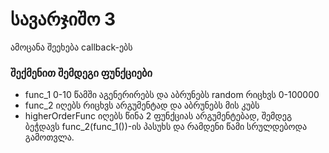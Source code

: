 # სავარჯიშო 3

ამოცანა შეეხება callback-ებს

### შექმენით შემდეგი ფუნქციები

- func_1 0-10 წამში აგენერირებს და აბრუნებს random რიცხვს 0-100000
- func_2 იღებს რიცხვს არგუმენტად და აბრუნებს მის კუბს
- higherOrderFunc იღებს წინა 2 ფუნქციას არგუმენტებად, შემდეგ ბეჭდავს func_2(func_1())-ის პასუხს და რამდენი წამი სრულდებოდა გამოთვლა.
